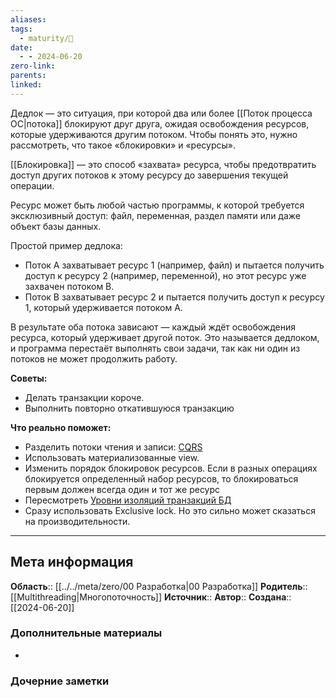 ```yaml
---
aliases: 
tags:
  - maturity/🌱
date:
  - - 2024-06-20
zero-link: 
parents: 
linked:
---
```

Дедлок — это ситуация, при которой два или более [[Поток процесса ОС|потока]] блокируют друг друга, ожидая освобождения ресурсов, которые удерживаются другим потоком. Чтобы понять это, нужно рассмотреть, что такое «блокировки» и «ресурсы».

[[Блокировка]] — это способ «захвата» ресурса, чтобы предотвратить доступ других потоков к этому ресурсу до завершения текущей операции.

Ресурс может быть любой частью программы, к которой требуется эксклюзивный доступ: файл, переменная, раздел памяти или даже объект базы данных.

Простой пример дедлока:
- Поток A захватывает ресурс 1 (например, файл) и пытается получить доступ к ресурсу 2 (например, переменной), но этот ресурс уже захвачен потоком B.
- Поток B захватывает ресурс 2 и пытается получить доступ к ресурсу 1, который удерживается потоком A.

В результате оба потока зависают — каждый ждёт освобождения ресурса, который удерживает другой поток. Это называется дедлоком, и программа перестаёт выполнять свои задачи, так как ни один из потоков не может продолжить работу.

**Советы:**
- Делать транзакции короче.
- Выполнить повторно откатившуюся транзакцию

**Что реально поможет:**
- Разделить потоки чтения и записи: [CQRS](CQRS.md)
- Использовать материализованные view.
- Изменить порядок блокировок ресурсов. Если в разных операциях блокируется определенный набор ресурсов, то блокироваться первым должен всегда один и тот же ресурс
- Пересмотреть [Уровни изоляций транзакций БД](Уровни%20изоляций%20транзакций%20БД.md)
- Сразу использовать Exclusive lock. Но это сильно может сказаться на производительности.
***
## Мета информация
**Область**:: [[../../meta/zero/00 Разработка|00 Разработка]]
**Родитель**:: [[Multithreading|Многопоточность]]
**Источник**:: 
**Автор**:: 
**Создана**:: [[2024-06-20]]
### Дополнительные материалы
- 
### Дочерние заметки
<!-- QueryToSerialize: LIST FROM [[]] WHERE contains(Родитель, this.file.link) or contains(parents, this.file.link) -->
